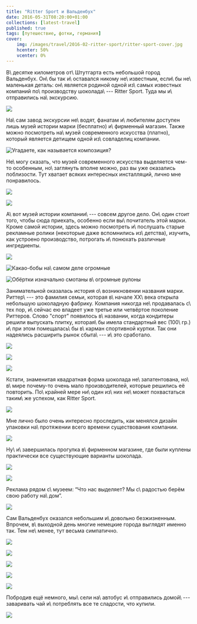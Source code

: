 ```yaml
---
title: "Ritter Sport и Вальденбух"
date: 2016-05-31T08:20:00+01:00
collections: [latest-travel]
published: true
tags: [путешествие, фотки, германия]
cover:
    img: /images/travel/2016-02-ritter-sport/ritter-sport-cover.jpg
    hcenter: 50%
    vcenter: 0%
---
```


В\ десятке километров от\ Штутгарта есть небольшой город Вальденбух. Он\ бы так
и\ оставался никому не\ известным, если\ бы не\ маленькая деталь: он\ является
родиной одной из\ самых известных компаний по\ производству шоколада\ ---
Ritter Sport. Туда мы и\ отправились на\ экскурсию.

<!--more-->

![](/images/travel/2016-02-ritter-sport/ritter-sport-museum.jpg)

На\ сам завод экскурсии не\ водят, фанатам и\ любителям доступен лишь музей
истории марки (бесплатно) и\ фирменный магазин. Также можно посмотреть
на\ музей современного искусства (платно), который является детищем одной
из\ совладелиц компании.

![Угадаете, как называется композиция?](/images/travel/2016-02-ritter-sport/ritter-sport-art-entrance.jpg)

Не\ могу сказать, что музей современного искусства выделяется чем-то особенным,
но\ заглянуть вполне можно, раз вы уже оказались поблизости. Тут хватает всяких
интересных инсталляций, лично мне понравилось.

![](/images/travel/2016-02-ritter-sport/ritter-sport-art-1.jpg)

![](/images/travel/2016-02-ritter-sport/ritter-sport-art-2.jpg)

А\ вот музей истории компании\ --- совсем другое дело. Он\ один стоит того,
чтобы сюда приехать, особенно если вы\ почитатель этой марки. Кроме самой
истории, здесь можно посмотреть и\ послушать старые рекламные ролики (некоторые
даже вспомнились из\ детства), изучить, как устроено производство, потрогать
и\ понюхать различные ингредиенты.

![](/images/travel/2016-02-ritter-sport/ritter-sport-museum-1.jpg)

![Какао-бобы на\ самом деле огромные](/images/travel/2016-02-ritter-sport/ritter-sport-museum-2.jpg)

![Обёртки изначально смотаны в\ огромные рулоны](/images/travel/2016-02-ritter-sport/ritter-sport-museum-3.jpg)

Занимательной оказалась история о\ возникновении названия марки. Риттер\ --- это
фамилия семьи, которая в\ начале ХХ\ века открыла небольшую шоколадную фабрику.
Компания никогда не\ продавалась с\ тех пор, и\ сейчас ею владеет уже третье или
четвёртое поколение Риттеров. Слово "спорт" появилось в\ названии, когда
кондитеры решили выпускать плитку, которая\ бы имела стандартный вес (100\ гр.)
и\ при этом помещалась\ бы в\ карман спортивной куртки. Так они надеялись
расширить рынок сбыта\ --- и\ это сработало.

![](/images/travel/2016-02-ritter-sport/ritter-sport-museum-4.jpg)

![](/images/travel/2016-02-ritter-sport/ritter-sport-museum-5.jpg)

![](/images/travel/2016-02-ritter-sport/ritter-sport-museum-6.jpg)

Кстати, знаменитая квадратная форма шоколада не\ запатентована, но\ в\ мире
почему-то очень мало производителей, которые решились её повторить. По\ крайней
мере ни\ один из\ них не\ может похвастаться таким\ же успехом, как Ritter
Sport.

![](/images/travel/2016-02-ritter-sport/ritter-sport-museum-7.jpg)

Мне лично было очень интересно проследить, как менялся дизайн упаковки
на\ протяжении всего времени существования компании.

![](/images/travel/2016-02-ritter-sport/ritter-sport-animation.gif)

Ну\ и\ завершилась прогулка в\ фирменном магазине, где были куплены практически
все существующие варианты шоколада.

![](/images/travel/2016-02-ritter-sport/ritter-sport-shop-1.jpg)

![](/images/travel/2016-02-ritter-sport/ritter-sport-shop-2.jpg)

Реклама рядом с\ музеем: “Что нас выделяет? Мы с\ радостью берём свою работу
на\ дом”.

![](/images/travel/2016-02-ritter-sport/ritter-sport-sign.jpg)

Сам Вальденбух оказался небольшим и\ довольно безжизненным. Впрочем,
в\ выходной день многие немецкие города выглядят именно так. Тем не\ менее,
тут весьма симпатично.

![](/images/travel/2016-02-ritter-sport/waldenbuch-1.jpg)

![](/images/travel/2016-02-ritter-sport/waldenbuch-2.jpg)

![](/images/travel/2016-02-ritter-sport/waldenbuch-3.jpg)

![](/images/travel/2016-02-ritter-sport/waldenbuch-4.jpg)

![](/images/travel/2016-02-ritter-sport/waldenbuch-5.jpg)

Побродив ещё немного, мы\ сели на\ автобус и\ отправились домой\ --- заваривать
чай и\ потреблять все те сладости, что купили.

![](/images/travel/2016-02-ritter-sport/ritter-sport-chocolate.jpg)

